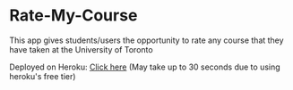 # Rate-My-Course
[](rateMyCourse.png)
This app gives students/users the opportunity to rate any course that they have taken at the University of Toronto

Deployed on Heroku: [Click here](https://rate-my-courses.herokuapp.com/?fbclid=IwAR0ElC2cZu9DXUrB1n7mlOWY2X0Uhb-A6RWDWTMtAvGIhvOmX8K1xMvS8fo) (May take up to 30 seconds due to using heroku's free tier)
